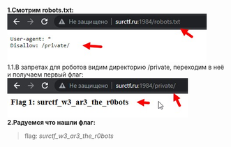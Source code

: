 __1.Смотрим robots.txt:__  
![1](attachments/1.jpg)  
1.1.В запретах для роботов видим директорию /private, переходим в неё и получаем первый флаг:  
![2](attachments/2.jpg)  
__2.Радуемся что нашли флаг:__  
>flag: _surctf_w3_ar3_the_r0bots_  
